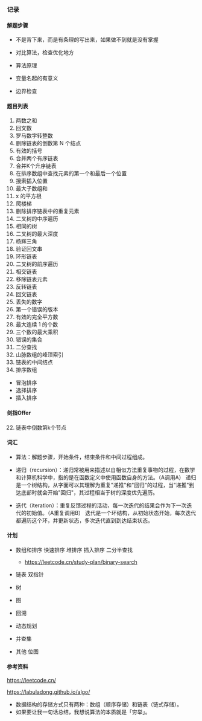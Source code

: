 ### 记录

#### 解题步骤

* 不是背下来，而是有条理的写出来，如果做不到就是没有掌握
* 对比算法，检查优化地方

* 算法原理
* 变量名起的有意义
* 边界检查


#### 题目列表

1. 两数之和
9. 回文数
13. 罗马数字转整数
19. 删除链表的倒数第 N 个结点
20. 有效的括号
21. 合并两个有序链表
23. 合并K个升序链表
34. 在排序数组中查找元素的第一个和最后一个位置
35. 搜索插入位置
53. 最大子数组和
69. x 的平方根 
70. 爬楼梯
83. 删除排序链表中的重复元素
94. 二叉树的中序遍历
100. 相同的树
104. 二叉树的最大深度
118. 杨辉三角
125. 验证回文串
141. 环形链表
144. 二叉树的前序遍历
160. 相交链表
203. 移除链表元素
206. 反转链表
234. 回文链表
268. 丢失的数字
278. 第一个错误的版本
367. 有效的完全平方数
485. 最大连续 1 的个数
628. 三个数的最大乘积
645. 错误的集合
704. 二分查找
852. 山脉数组的峰顶索引
876. 链表的中间结点
912. 排序数组

* 冒泡排序
* 选择排序
* 插入排序

#### 剑指Offer

22. 链表中倒数第k个节点

#### 词汇

* 算法：解题步骤，开始条件，结束条件和中间过程组成。

* 递归（recursion）：递归常被用来描述以自相似方法重复事物的过程，在数学和计算机科学中，指的是在函数定义中使用函数自身的方法。（A调用A）
    递归是一个树结构，从字面可以其理解为重复"递推"和"回归"的过程，当"递推"到达底部时就会开始"回归"，其过程相当于树的深度优先遍历。
    
* 迭代（iteration）：重复反馈过程的活动，每一次迭代的结果会作为下一次迭代的初始值。（A重复调用B）
    迭代是一个环结构，从初始状态开始，每次迭代都遍历这个环，并更新状态，多次迭代直到到达结束状态。

#### 计划

* 数组和排序
    快速排序
    堆排序
    插入排序
    二分半查找
    * https://leetcode.cn/study-plan/binary-search
    
* 链表
    双指针

* 树

* 图

* 回溯

* 动态规划

* 并查集

* 其他
    位图

#### 参考资料

https://leetcode.cn/

https://labuladong.github.io/algo/
* 数据结构的存储方式只有两种：数组（顺序存储）和链表（链式存储）。
* 如果要让我一句话总结，我想说算法的本质就是「穷举」。
